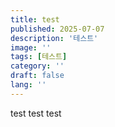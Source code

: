 ```yaml
---
title: test
published: 2025-07-07
description: '테스트'
image: ''
tags: [테스트]
category: ''
draft: false 
lang: ''
---
```

test test test
